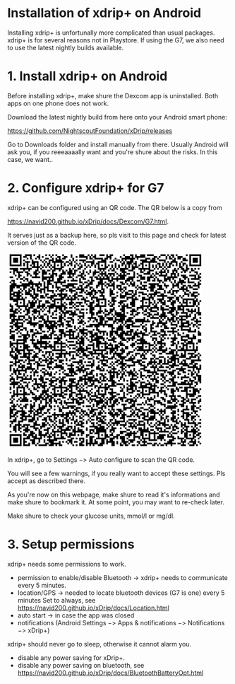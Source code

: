 # Installation of xdrip+ on Android

Installing xdrip+ is unfortunally more complicated than usual packages. xdrip+ is for several reasons not in Playstore.
If using the G7, we also need to use the latest nightly builds available.

# 1. Install xdrip+ on Android

Before installing xdrip+, make shure the Dexcom app is uninstalled.
Both apps on one phone does not work.

Download the latest nightly build from here onto your Android smart phone:

https://github.com/NightscoutFoundation/xDrip/releases

Go to Downloads folder and install manually from there.
Usually Android will ask you, if you reeeaaaally want and you're shure about the risks. In this case, we want..


# 2. Configure xdrip+ for G7

xdrip+ can be configured using an QR code.
The QR below is a copy from

https://navid200.github.io/xDrip/docs/Dexcom/G7.html.

It serves just as a backup here, so pls visit to this page and check for latest version of the QR code.

![alt text](doc/G7_keks_QR.png)

In xdrip+, go to Settings −> Auto configure to scan the QR code.

You will see a few warnings, if you really want to accept these settings. Pls accept as described there.

As you're now on this webpage, make shure to read it's informations and make shure to bookmark it.
At some point, you may want to re-check later.

Make shure to check your glucose units, mmol/l or mg/dl.

# 3. Setup permissions

xdrip+ needs some permissions to work.
* permission to enable/disable Bluetooth -> xdrip+ needs to communicate every 5 minutes.
* location/GPS -> needed to locate bluetooth devices (G7 is one) every 5 minutes
Set to always, see https://navid200.github.io/xDrip/docs/Location.html
* auto start -> in case the app was closed
* notifications (Android Settings −> Apps & notifications −> Notifications −> xDrip+)

xdrip+ should never go to sleep, otherwise it cannot alarm you.
* disable any power saving for xDrip+.
* disable any power saving on bluetooth, see https://navid200.github.io/xDrip/docs/BluetoothBatteryOpt.html
